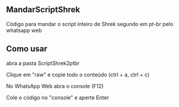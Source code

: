 ## MandarScriptShrek
Código para mandar o script inteiro de Shrek segundo em pt-br pelo whatsapp web

## Como usar
abra a pasta ScriptShrek2ptbr

Clique em "raw" e copie todo o conteúdo (ctrl + a, ctrl + c)

No WhatsApp Web abra o console (F12)

Cole o código no "console" e aperte Enter